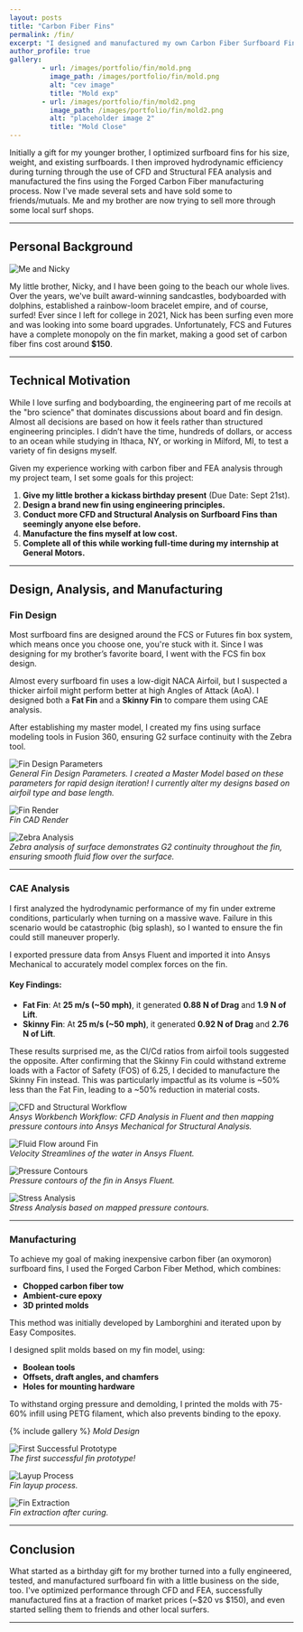 ```yaml
---
layout: posts
title: "Carbon Fiber Fins"
permalink: /fin/
excerpt: "I designed and manufactured my own Carbon Fiber Surfboard Fins as a gift for my little brother"
author_profile: true
gallery:
        - url: /images/portfolio/fin/mold.png
          image_path: /images/portfolio/fin/mold.png
          alt: "cev image"
          title: "Mold exp"
        - url: /images/portfolio/fin/mold2.png
          image_path: /images/portfolio/fin/mold2.png
          alt: "placeholder image 2"
          title: "Mold Close"
---
```



Initially a gift for my younger brother, I optimized surfboard fins for his size, weight, and existing surfboards. I then improved hydrodynamic efficiency during turning through the use of CFD and Structural FEA analysis and manufactured the fins using the Forged Carbon Fiber manufacturing process. Now I've made several sets and have sold some to friends/mutuals. Me and my brother are now trying to sell more through some local surf shops. 

---

## Personal Background  

![Me and Nicky](images/portfolio/fin/nicky.jpg)  

My little brother, Nicky, and I have been going to the beach our whole lives. Over the years, we've built award-winning sandcastles, bodyboarded with dolphins, established a rainbow-loom bracelet empire, and of course, surfed! Ever since I left for college in 2021, Nick has been surfing even more and was looking into some board upgrades. Unfortunately, FCS and Futures have a complete monopoly on the fin market, making a good set of carbon fiber fins cost around **$150**.  

---

## Technical Motivation  

While I love surfing and bodyboarding, the engineering part of me recoils at the "bro science" that dominates discussions about board and fin design. Almost all decisions are based on how it feels rather than structured engineering principles. I didn’t have the time, hundreds of dollars, or access to an ocean while studying in Ithaca, NY, or working in Milford, MI, to test a variety of fin designs myself.  

Given my experience working with carbon fiber and FEA analysis through my project team, I set some goals for this project:  

1. **Give my little brother a kickass birthday present** (Due Date: Sept 21st).  
2. **Design a brand new fin using engineering principles.**  
3. **Conduct more CFD and Structural Analysis on Surfboard Fins than seemingly anyone else before.**  
4. **Manufacture the fins myself at low cost.**  
5. **Complete all of this while working full-time during my internship at General Motors.**  

---

## Design, Analysis, and Manufacturing  

### **Fin Design**  

Most surfboard fins are designed around the FCS or Futures fin box system, which means once you choose one, you're stuck with it. Since I was designing for my brother’s favorite board, I went with the FCS fin box design.  

Almost every surfboard fin uses a low-digit NACA Airfoil, but I suspected a thicker airfoil might perform better at high Angles of Attack (AoA). I designed both a **Fat Fin** and a **Skinny Fin** to compare them using CAE analysis.  

After establishing my master model, I created my fins using surface modeling tools in Fusion 360, ensuring G2 surface continuity with the Zebra tool.  

![Fin Design Parameters](images/portfolio/fin/fin_specs.png)  
*General Fin Design Parameters. I created a Master Model based on these parameters for rapid design iteration! I currently alter my designs based on airfoil type and base length.*  

![Fin Render](images/portfolio/fin/render.png)  
*Fin CAD Render*  

![Zebra Analysis](images/portfolio/fin/zebra.png)  
*Zebra analysis of surface demonstrates G2 continuity throughout the fin, ensuring smooth fluid flow over the surface.*  

---

### **CAE Analysis**  

I first analyzed the hydrodynamic performance of my fin under extreme conditions, particularly when turning on a massive wave. Failure in this scenario would be catastrophic (big splash), so I wanted to ensure the fin could still maneuver properly.  

I exported pressure data from Ansys Fluent and imported it into Ansys Mechanical to accurately model complex forces on the fin.  

#### **Key Findings:**  
- **Fat Fin**: At **25 m/s (~50 mph)**, it generated **0.88 N of Drag** and **1.9 N of Lift**.  
- **Skinny Fin**: At **25 m/s (~50 mph)**, it generated **0.92 N of Drag** and **2.76 N of Lift**.  

These results surprised me, as the Cl/Cd ratios from airfoil tools suggested the opposite. After confirming that the Skinny Fin could withstand extreme loads with a Factor of Safety (FOS) of 6.25, I decided to manufacture the Skinny Fin instead. This was particularly impactful as its volume is ~50% less than the Fat Fin, leading to a ~50% reduction in material costs.  

![CFD and Structural Workflow](images/portfolio/fin/fin_wb.png)  
*Ansys Workbench Workflow: CFD Analysis in Fluent and then mapping pressure contours into Ansys Mechanical for Structural Analysis.*  

![Fluid Flow around Fin](images/portfolio/fin/streamline.png)  
*Velocity Streamlines of the water in Ansys Fluent.*  

![Pressure Contours](images/portfolio/fin/pressure_cont.png)  
*Pressure contours of the fin in Ansys Fluent.*  

![Stress Analysis](images/portfolio/fin/fin_structural.png)  
*Stress Analysis based on mapped pressure contours.*  

---

### **Manufacturing**  

To achieve my goal of making inexpensive carbon fiber (an oxymoron) surfboard fins, I used the Forged Carbon Fiber Method, which combines:  
- **Chopped carbon fiber tow**  
- **Ambient-cure epoxy**  
- **3D printed molds**  

This method was initially developed by Lamborghini and iterated upon by Easy Composites.  

I designed split molds based on my fin model, using:  
- **Boolean tools**  
- **Offsets, draft angles, and chamfers**  
- **Holes for mounting hardware**  

To withstand orging pressure and demolding, I printed the molds with 75-60% infill using PETG filament, which also prevents binding to the epoxy.  

{% include gallery  %}
*Mold Design*

![First Successful Prototype](images/portfolio/fin/tyler_fin.JPG)  
*The first successful fin prototype!*  

![Layup Process](images/portfolio/fin/layup.png)  
*Fin layup process.*  

![Fin Extraction](images/portfolio/fin/exam.png)  
*Fin extraction after curing.*  

---

## **Conclusion**  

What started as a birthday gift for my brother turned into a fully engineered, tested, and manufactured surfboard fin with a little business on the side, too. I've optimized performance through CFD and FEA, successfully manufactured fins at a fraction of market prices (~$20 vs $150), and even started selling them to friends and other local surfers.  

---

